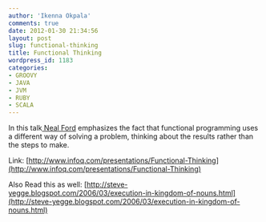 ```yaml
---
author: 'Ikenna Okpala'
comments: true
date: 2012-01-30 21:34:56
layout: post
slug: functional-thinking
title: Functional Thinking
wordpress_id: 1183
categories:
- GROOVY
- JAVA
- JVM
- RUBY
- SCALA
---
```


In this talk[ Neal Ford](http://www.nealford.com/) emphasizes the fact that functional programming uses a different way of solving a problem, thinking about the results rather than the steps to make.

<!--more-->
Link: [http://www.infoq.com/presentations/Functional-Thinking](http://www.infoq.com/presentations/Functional-Thinking)

Also Read this as well: [http://steve-yegge.blogspot.com/2006/03/execution-in-kingdom-of-nouns.html](http://steve-yegge.blogspot.com/2006/03/execution-in-kingdom-of-nouns.html)
